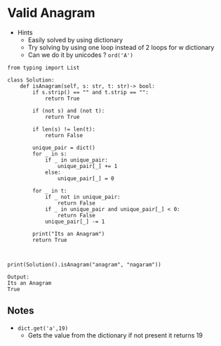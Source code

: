 # Valid Anagram
- Hints
	- Easily solved by using dictionary
	- Try solving by using one loop instead of 2 loops for w dictionary
	- Can we do it by unicodes ? `ord('A')` 
```
from typing import List

class Solution:
    def isAnagram(self, s: str, t: str)-> bool:
        if s.strip() == "" and t.strip == "":
            return True
        
        if (not s) and (not t):
            return True 

        if len(s) != len(t):
            return False

        unique_pair = dict()
        for _ in s:
            if _ in unique_pair:
                unique_pair[_] += 1
            else:
                unique_pair[_] = 0
        
        for _ in t:
            if _ not in unique_pair:
                return False
            if _ in unique_pair and unique_pair[_] < 0:
                return False
            unique_pair[_] -= 1
        
        print("Its an Anagram")
        return True
        
 

print(Solution().isAnagram("anagram", "nagaram"))

```
```
Output:
Its an Anagram
True
```


## Notes
- `dict.get('a',19)`
	- Gets the value from the dictionary if not present it returns 19
